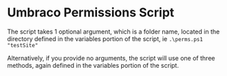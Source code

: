# Umbraco Permissions Script

The script takes 1 optional argument, which is a folder name, located in the directory defined in the variables portion of the script, ie `.\perms.ps1 "testSite"`

Alternatively, if you provide no arguments, the script will use one of three methods, again defined in the variables portion of the script.

